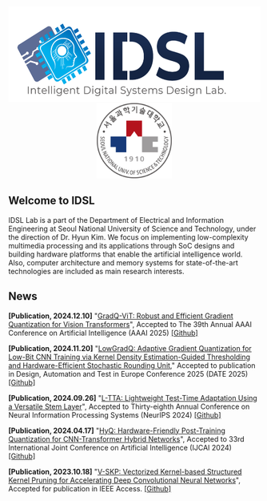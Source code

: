 <p align="center">
  <img src=https://github.com/IDSL-SeoulTech/.github/blob/main/Main%20page/IDSL_Logo.png width="549" height="190"/>
  <img src=https://github.com/IDSL-SeoulTech/.github/blob/main/Main%20page/seoultech%20image.svg width="150" height="150"/>
</p>

## Welcome to IDSL
IDSL Lab is a part of the Department of Electrical and Information Engineering at Seoul National University of Science and Technology, under the direction of Dr. Hyun Kim. We focus on implementing low-complexity multimedia processing and its applications through SoC designs and building hardware platforms that enable the artificial intelligence world. Also, computer architecture and memory systems for state-of-the-art technologies are included as main research interests.

## News
**[Publication, 2024.12.10]** "[GradQ-ViT: Robust and Efficient Gradient Quantization for Vision Transformers](https://ojs.aaai.org/index.php/AAAI/article/view/33759)", Accepted to The 39th Annual AAAI Conference on Artificial Intelligence (AAAI 2025) [[Github]](https://github.com/IDSL-SeoulTech/GradQ)

**[Publication, 2024.11.20]** "[LowGradQ: Adaptive Gradient Quantization for Low-Bit CNN Training via Kernel Density Estimation-Guided Thresholding and Hardware-Efficient Stochastic Rounding Unit](https://ieeexplore.ieee.org/document/10992985)," Accepted to publication in Design, Automation and Test in Europe Conference 2025 (DATE 2025) [[Github]](https://github.com/sbeom0929/LowGradQ)

**[Publication, 2024.09.26]** "[L-TTA: Lightweight Test-Time Adaptation Using a Versatile Stem Layer](https://openreview.net/forum?id=G7NZljVOol&referrer=%5Bthe%20profile%20of%20Hyun%20Kim%5D(%2Fprofile%3Fid%3D~Hyun_Kim3))", Accepted to Thirty-eighth Annual Conference on Neural Information Processing Systems (NeurIPS 2024) [[Github]](https://github.com/janus103/L_TTA)

**[Publication, 2024.04.17]** "[HyQ: Hardware-Friendly Post-Training Quantization for CNN-Transformer Hybrid Networks](https://openreview.net/forum?id=AQgnqevRCz)", Accepted to 33rd International Joint Conference on Artificial Intelligence (IJCAI 2024) [[Github]](https://github.com/IDSL-SeoulTech/HyQ)

**[Publication, 2023.10.18]** "[V-SKP: Vectorized Kernel-based Structured Kernel Pruning for Accelerating Deep Convolutional Neural Networks](https://ieeexplore.ieee.org/document/10292653)", Accepted for publication in IEEE Access. [[Github]](https://github.com/IDSL-SeoulTech/V-SKP)
